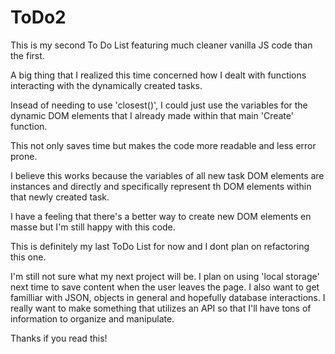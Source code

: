 # ToDo2 

This is my second To Do List featuring much cleaner vanilla JS code than the first. 

A big thing that I realized this time concerned how I dealt with functions interacting with the dynamically created tasks.

Insead of needing to use 'closest()', I could just use the variables for the dynamic DOM elements that I already made within that main 'Create' function.

This not only saves time but makes the code more readable and less error prone.

I believe this works because the variables of all new task DOM elements are instances and directly and specifically represent th DOM elements within that newly created task.

I have a feeling that there's a better way to create new DOM elements en masse but I'm still happy with this code.

This is definitely my last ToDo List for now and I dont plan on refactoring this one.

I'm still not sure what my next project will be. I plan on using 'local storage' next time to save content when the user leaves the page. I also want to get familliar with JSON, objects in general and hopefully database interactions. I really want to make something that utilizes an API so that I'll have tons of information to organize and manipulate.

Thanks if you read this!
